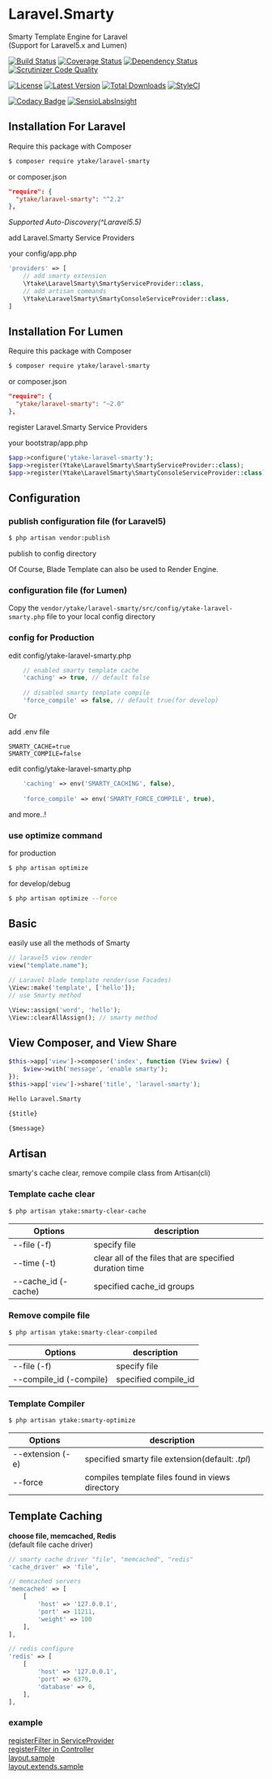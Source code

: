 # Laravel.Smarty

Smarty Template Engine for Laravel  
(Support for Laravel5.x and Lumen)

[![Build Status](http://img.shields.io/travis/ytake/Laravel.Smarty/master.svg?style=flat-square)](https://travis-ci.org/ytake/Laravel.Smarty)
[![Coverage Status](http://img.shields.io/coveralls/ytake/Laravel.Smarty/master.svg?style=flat-square)](https://coveralls.io/r/ytake/Laravel.Smarty?branch=master)
[![Dependency Status](https://www.versioneye.com/user/projects/541bfc296936193b68000060/badge.svg?style=flat-square)](https://www.versioneye.com/user/projects/541bfc296936193b68000060)
[![Scrutinizer Code Quality](http://img.shields.io/scrutinizer/g/ytake/Laravel.Smarty.svg?style=flat-square)](https://scrutinizer-ci.com/g/ytake/Laravel.Smarty/?branch=master)

[![License](http://img.shields.io/packagist/l/ytake/laravel-smarty.svg?style=flat-square)](https://packagist.org/packages/ytake/laravel-smarty)
[![Latest Version](http://img.shields.io/packagist/v/ytake/laravel-smarty.svg?style=flat-square)](https://packagist.org/packages/ytake/laravel-smarty)
[![Total Downloads](http://img.shields.io/packagist/dt/ytake/laravel-smarty.svg?style=flat-square)](https://packagist.org/packages/ytake/laravel-smarty)
[![StyleCI](https://styleci.io/repos/24187404/shield)](https://styleci.io/repos/24187404)

[![Codacy Badge](https://img.shields.io/codacy/grade/9d96e9d8faae4302b3b7e534d0a24449.svg?style=flat-square)](https://www.codacy.com/app/yuuki-takezawa/Laravel-Smarty?utm_source=github.com&amp;utm_medium=referral&amp;utm_content=ytake/Laravel.Smarty&amp;utm_campaign=Badge_Grade)
[![SensioLabsInsight](https://img.shields.io/sensiolabs/i/3837c7b1-ea1e-4db1-8189-f556b14f2ce5.svg?style=flat-square)](https://insight.sensiolabs.com/projects/3837c7b1-ea1e-4db1-8189-f556b14f2ce5)

## Installation For Laravel
Require this package with Composer

```bash
$ composer require ytake/laravel-smarty
```

or composer.json 

```json
"require": {
  "ytake/laravel-smarty": "^2.2"
},
```

*Supported Auto-Discovery(^Laravel5.5)*

add Laravel.Smarty Service Providers

your config/app.php 
```php
'providers' => [
    // add smarty extension
    \Ytake\LaravelSmarty\SmartyServiceProvider::class, 
    // add artisan commands  
    \Ytake\LaravelSmarty\SmartyConsoleServiceProvider::class, 
]
```

## Installation For Lumen
Require this package with Composer

```bash
$ composer require ytake/laravel-smarty
```

or composer.json 

```json
"require": {
  "ytake/laravel-smarty": "~2.0"
},
```

register Laravel.Smarty Service Providers

your bootstrap/app.php 
```php
$app->configure('ytake-laravel-smarty');
$app->register(Ytake\LaravelSmarty\SmartyServiceProvider::class);
$app->register(Ytake\LaravelSmarty\SmartyConsoleServiceProvider::class);
```

## Configuration

### publish configuration file (for Laravel5)

```bash
$ php artisan vendor:publish
```

publish to config directory

Of Course, Blade Template can also be used to Render Engine.

### configuration file (for Lumen)

Copy the `vendor/ytake/laravel-smarty/src/config/ytake-laravel-smarty.php` file to your local config directory

### config for Production
edit config/ytake-laravel-smarty.php

```php
    // enabled smarty template cache
    'caching' => true, // default false
    
    // disabled smarty template compile
    'force_compile' => false, // default true(for develop)
```

Or

add .env file
```
SMARTY_CACHE=true
SMARTY_COMPILE=false
```

edit config/ytake-laravel-smarty.php
 
```php
    'caching' => env('SMARTY_CACHING', false),
   
    'force_compile' => env('SMARTY_FORCE_COMPILE', true),
```

and more..!

### use optimize command
for production
```bash
$ php artisan optimize
```

for develop/debug
```bash
$ php artisan optimize --force
```

## Basic
easily use all the methods of Smarty  

```php
// laravel5 view render
view("template.name");

// Laravel blade template render(use Facades)
\View::make('template', ['hello']);
// use Smarty method

\View::assign('word', 'hello');  
\View::clearAllAssign(); // smarty method
```

## View Composer, and View Share

```php
$this->app['view']->composer('index', function (View $view) {
    $view->with('message', 'enable smarty');
});
$this->app['view']->share('title', 'laravel-smarty');

```

```html
Hello Laravel.Smarty

{$title}

{$message}
```

## Artisan
smarty's cache clear, remove compile class from Artisan(cli)

### Template cache clear
```bash
$ php artisan ytake:smarty-clear-cache
```

| Options  | description |
| ------------- | ------------- |
| --file (-f) | specify file |
| --time (-t) | clear all of the files that are specified duration time |
| --cache_id (-cache) | specified cache_id groups |

### Remove compile file

```bash
$ php artisan ytake:smarty-clear-compiled
```

| Options  | description |
| ------------- | ------------- |
| --file (-f) | specify file |
| --compile_id (-compile) | specified compile_id |

### Template Compiler
 
```bash
$ php artisan ytake:smarty-optimize
```

| Options  | description |
| ------------- | ------------- |
| --extension (-e) | specified smarty file extension(default: *.tpl*) |
| --force | compiles template files found in views directory  |

## Template Caching

**choose file, memcached, Redis**  
(default file cache driver)  

```php
// smarty cache driver "file", "memcached", "redis"
'cache_driver' => 'file',

// memcached servers
'memcached' => [
    [
        'host' => '127.0.0.1',
        'port' => 11211,
        'weight' => 100
    ],
],

// redis configure
'redis' => [
    [
        'host' => '127.0.0.1',
        'port' => 6379,
        'database' => 0,
    ],
],
```

### example
[registerFilter in ServiceProvider](https://gist.github.com/ytake/e8c834e88473ea3f10e7)  
[registerFilter in Controller](https://gist.github.com/ytake/1a6f1d5312b552bc83ff)  
[layout.sample](https://gist.github.com/ytake/11345539)  
[layout.extends.sample](https://gist.github.com/ytake/11345614)

